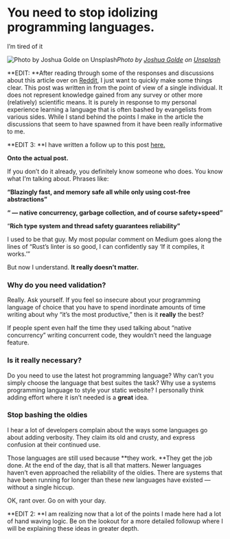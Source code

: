 
# You need to stop idolizing programming languages.

I’m tired of it

![Photo by [Joshua Golde](https://unsplash.com/@joshgmit?utm_source=medium&utm_medium=referral) on [Unsplash](https://unsplash.com?utm_source=medium&utm_medium=referral)](https://cdn-images-1.medium.com/max/11520/0*O4jD4RdCo1iPAeqp)*Photo by [Joshua Golde](https://unsplash.com/@joshgmit?utm_source=medium&utm_medium=referral) on [Unsplash](https://unsplash.com?utm_source=medium&utm_medium=referral)*

**EDIT: **After reading through some of the responses and discussions about this article over on [Reddit](https://www.reddit.com/r/programming/comments/u268sz/you_need_to_stop_idolizing_programming_languages/?utm_source=share&utm_medium=web2x&context=3), I just want to quickly make some things clear. This post was written in from the point of view of a single individual. It does not represent knowledge gained from any survey or other more (relatively) scientific means. It is purely in response to my personal experience learning a language that is often bashed by evangelists from various sides. While I stand behind the points I make in the article the discussions that seem to have spawned from it have been really informative to me.

**EDIT 3: **I have written a follow up to this post [here.](https://itnext.io/re-you-need-to-stop-idolizing-programming-languages-b8ee55dbe852)

**Onto the actual post.**

If you don’t do it already, you definitely know someone who does. You know what I’m talking about. Phrases like:

**“Blazingly fast, and memory safe all while only using cost-free abstractions”**

**“ — native concurrency, garbage collection, and of course safety+speed”**

“**Rich type system and thread safety guarantees reliability”**

I used to be that guy. My most popular comment on Medium goes along the lines of “Rust’s linter is so good, I can confidently say ‘If it compiles, it works.’”

But now I understand. **It really doesn’t matter.**

### Why do you need validation?

Really. Ask yourself. If you feel so insecure about your programming language of choice that you have to spend inordinate amounts of time writing about why “it’s the most productive,” then is it **really** the best?

If people spent even half the time they used talking about “native concurrency” writing concurrent code, they wouldn’t need the language feature.

### Is it really necessary?

Do you need to use the latest hot programming language? Why can’t you simply choose the language that best suites the task? Why use a systems programming language to style your static website? I personally think adding effort where it isn’t needed is a **great** idea.

### Stop bashing the oldies

I hear a lot of developers complain about the ways some languages go about adding verbosity. They claim its old and crusty, and express confusion at their continued use.

Those languages are still used because **they work. **They get the job done. At the end of the day, that is all that matters. Newer languages haven’t even approached the reliability of the oldies. There are systems that have been running for longer than these new languages have existed — without a single hiccup.

OK, rant over. Go on with your day.

**EDIT 2: **I am realizing now that a lot of the points I made here had a lot of hand waving logic. Be on the lookout for a more detailed followup where I will be explaining these ideas in greater depth.
